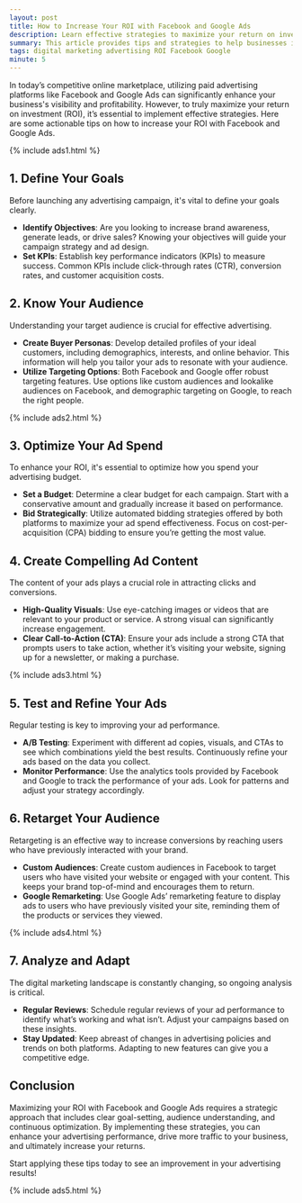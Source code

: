 ```yaml
---
layout: post
title: How to Increase Your ROI with Facebook and Google Ads
description: Learn effective strategies to maximize your return on investment (ROI) when using Facebook and Google Ads.
summary: This article provides tips and strategies to help businesses increase their return on investment through effective Facebook and Google Ads campaigns.
tags: digital marketing advertising ROI Facebook Google
minute: 5
---
```


In today’s competitive online marketplace, utilizing paid advertising platforms like Facebook and Google Ads can significantly enhance your business's visibility and profitability. However, to truly maximize your return on investment (ROI), it’s essential to implement effective strategies. Here are some actionable tips on how to increase your ROI with Facebook and Google Ads.

{% include ads1.html %}

## 1. Define Your Goals
Before launching any advertising campaign, it's vital to define your goals clearly. 

- **Identify Objectives**: Are you looking to increase brand awareness, generate leads, or drive sales? Knowing your objectives will guide your campaign strategy and ad design.
- **Set KPIs**: Establish key performance indicators (KPIs) to measure success. Common KPIs include click-through rates (CTR), conversion rates, and customer acquisition costs.

## 2. Know Your Audience
Understanding your target audience is crucial for effective advertising.

- **Create Buyer Personas**: Develop detailed profiles of your ideal customers, including demographics, interests, and online behavior. This information will help you tailor your ads to resonate with your audience.
- **Utilize Targeting Options**: Both Facebook and Google offer robust targeting features. Use options like custom audiences and lookalike audiences on Facebook, and demographic targeting on Google, to reach the right people.

{% include ads2.html %}

## 3. Optimize Your Ad Spend
To enhance your ROI, it's essential to optimize how you spend your advertising budget.

- **Set a Budget**: Determine a clear budget for each campaign. Start with a conservative amount and gradually increase it based on performance.
- **Bid Strategically**: Utilize automated bidding strategies offered by both platforms to maximize your ad spend effectiveness. Focus on cost-per-acquisition (CPA) bidding to ensure you’re getting the most value.

## 4. Create Compelling Ad Content
The content of your ads plays a crucial role in attracting clicks and conversions.

- **High-Quality Visuals**: Use eye-catching images or videos that are relevant to your product or service. A strong visual can significantly increase engagement.
- **Clear Call-to-Action (CTA)**: Ensure your ads include a strong CTA that prompts users to take action, whether it’s visiting your website, signing up for a newsletter, or making a purchase.

{% include ads3.html %}

## 5. Test and Refine Your Ads
Regular testing is key to improving your ad performance.

- **A/B Testing**: Experiment with different ad copies, visuals, and CTAs to see which combinations yield the best results. Continuously refine your ads based on the data you collect.
- **Monitor Performance**: Use the analytics tools provided by Facebook and Google to track the performance of your ads. Look for patterns and adjust your strategy accordingly.

## 6. Retarget Your Audience
Retargeting is an effective way to increase conversions by reaching users who have previously interacted with your brand.

- **Custom Audiences**: Create custom audiences in Facebook to target users who have visited your website or engaged with your content. This keeps your brand top-of-mind and encourages them to return.
- **Google Remarketing**: Use Google Ads’ remarketing feature to display ads to users who have previously visited your site, reminding them of the products or services they viewed.

{% include ads4.html %}

## 7. Analyze and Adapt
The digital marketing landscape is constantly changing, so ongoing analysis is critical.

- **Regular Reviews**: Schedule regular reviews of your ad performance to identify what’s working and what isn’t. Adjust your campaigns based on these insights.
- **Stay Updated**: Keep abreast of changes in advertising policies and trends on both platforms. Adapting to new features can give you a competitive edge.

## Conclusion
Maximizing your ROI with Facebook and Google Ads requires a strategic approach that includes clear goal-setting, audience understanding, and continuous optimization. By implementing these strategies, you can enhance your advertising performance, drive more traffic to your business, and ultimately increase your returns.

Start applying these tips today to see an improvement in your advertising results!

{% include ads5.html %}
